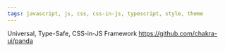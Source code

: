 ```yaml
---
tags: javascript, js, css, css-in-js, typescript, style, theme
---
```

Universal, Type-Safe, CSS-in-JS Framework
https://github.com/chakra-ui/panda